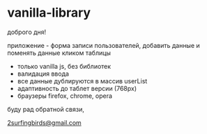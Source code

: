 # vanilla-library

доброго дня!

приложение - форма записи пользователей, добавить данные и поменять данные кликом таблицы

- только vanilla js, без библиотек
- валидация ввода
- все данные дублируются в массив userList
- адаптивность до таблет версии (768px)
- браузеры firefox, chrome, opera

буду рад обратной связи,

2surfingbirds@gmail.com
